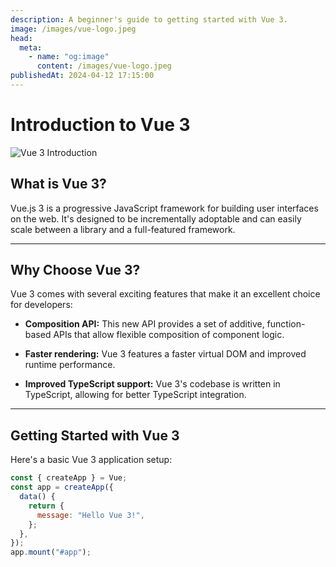 ```yaml
---
description: A beginner's guide to getting started with Vue 3.
image: /images/vue-logo.jpeg
head:
  meta:
    - name: "og:image"
      content: /images/vue-logo.jpeg
publishedAt: 2024-04-12 17:15:00
---
```


# Introduction to Vue 3

![Vue 3 Introduction](/images/vue-logo.jpeg)

## What is Vue 3?

Vue.js 3 is a progressive JavaScript framework for building user interfaces on the web. It's designed to be incrementally adoptable and can easily scale between a library and a full-featured framework.

---

## Why Choose Vue 3?

Vue 3 comes with several exciting features that make it an excellent choice for developers:

- **Composition API:** This new API provides a set of additive, function-based APIs that allow flexible composition of component logic.

- **Faster rendering:** Vue 3 features a faster virtual DOM and improved runtime performance.

- **Improved TypeScript support:** Vue 3's codebase is written in TypeScript, allowing for better TypeScript integration.

---

## Getting Started with Vue 3

Here's a basic Vue 3 application setup:

```javascript
const { createApp } = Vue;
const app = createApp({
  data() {
    return {
      message: "Hello Vue 3!",
    };
  },
});
app.mount("#app");
```
